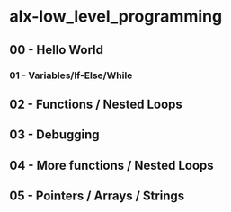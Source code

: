 # alx-low_level_programming
## 00 - Hello World
### 01 - Variables/If-Else/While
## 02 - Functions / Nested Loops
## 03 - Debugging
## 04 - More functions / Nested Loops
## 05 - Pointers / Arrays / Strings



